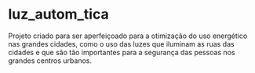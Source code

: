 # luz_autom_tica
Projeto criado para ser aperfeiçoado para a otimização do uso energético nas grandes cidades, como o uso das luzes que iluminam as ruas das cidades e que são tão importantes para a segurança das pessoas nos grandes centros urbanos.
